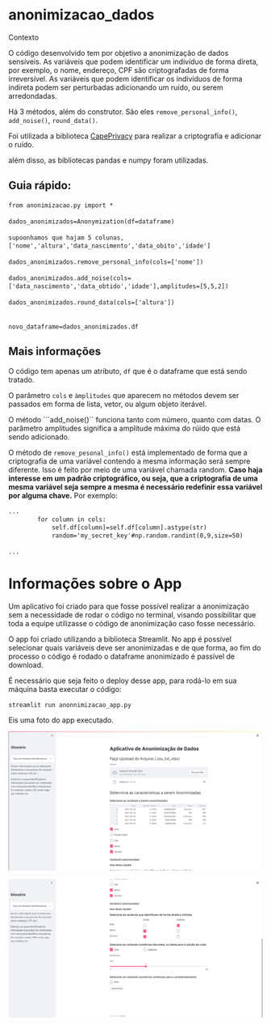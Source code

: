 # anonimizacao_dados

Contexto

O código desenvolvido tem por objetivo a anonimização de dados sensíveis. As variáveis que podem identificar um indivíduo de forma direta, por exemplo, o nome, endereço, CPF são criptografadas de forma irreversível. As variáveis que podem identificar os indivíduos de forma indireta podem ser perturbadas adicionando um ruído, ou serem arredondadas.


Há 3 métodos, além do construtor. São eles ``remove_personal_info()``, ``add_noise()``, ``round_data()``.

Foi utilizada a biblioteca [CapePrivacy](https://github.com/capeprivacy/cape-python) para realizar a criptografia e adicionar o ruído.

além disso, as bibliotecas pandas e numpy foram utilizadas.


## Guia rápido:
 
 ```
from anonimizacao.py import * 

dados_anonimizados=Anonymization(df=dataframe)

supoonhamos que hajam 5 colunas, ['nome','altura','data_nascimento','data_obito','idade']

dados_anonimizados.remove_personal_info(cols=['nome'])

dados_anonimizados.add_noise(cols=['data_nascimento','data_obtido','idade'],amplitudes=[5,5,2])

dados_anonimizados.round_data(cols=['altura'])


novo_dataframe=dados_anonimizados.df

```

## Mais informações

O código tem apenas um atributo, ``df`` que é o dataframe que está sendo tratado. 

O parâmetro ``cols`` e ``àmplitudes`` que aparecem no métodos devem ser passados em forma de lista, vetor, ou algum objeto iterável.

O método ```add_noise()`` funciona tanto com número, quanto com datas. O parâmetro amplitudes significa a amplitude máxima do rúido que está sendo adicionado. 

O método de ```remove_pesonal_info()``` está implementado de forma que a criptografia de uma variável contendo a mesma informação será sempre diferente. Isso é feito por meio de uma variável chamada random. **Caso haja interesse em um padrão criptográfico, ou seja, que a criptografia de uma mesma variável seja sempre a mesma é necessário redefinir essa variável por alguma chave.**
Por exemplo:

```
...
        for column in cols:
            self.df[column]=self.df[column].astype(str)
            random='my_secret_key'#np.random.randint(0,9,size=50)

...

```

# Informações sobre o App

Um aplicativo foi criado para que fosse possível realizar a anonimização sem a necessidade de rodar o código no terminal, visando possibilitar que toda a equipe utilizasse o código de anonimização caso fosse necessário. 

O app foi criado utilizando a biblioteca Streamlit. No app é possível selecionar quais variáveis deve ser anonimizadas e de que forma, ao fim do processo o código é rodado o dataframe anonimizado é passível de download.
 
É necessário que seja feito o deploy desse app, para rodá-lo em sua máquina basta executar o código:


```
streamlit run anonnimizacao_app.py
```

Eis uma foto do app executado.

![pagina1](img/1.png)

![pagina2](img/2.png)
